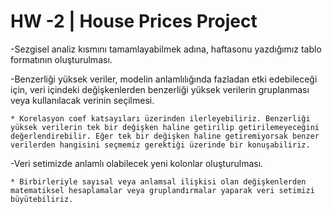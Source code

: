 # HW -2 | House Prices Project


-Sezgisel analiz kısmını tamamlayabilmek adına, haftasonu yazdığımız tablo formatının oluşturulması.

-Benzerliği yüksek veriler, modelin anlamlılığında fazladan etki edebileceği için, veri içindeki değişkenlerden benzerliği yüksek verilerin gruplanması veya kullanılacak verinin seçilmesi.

    * Korelasyon coef katsayıları üzerinden ilerleyebiliriz. Benzerliği yüksek verilerin tek bir değişken haline getirilip getirilemeyeceğini değerlendirebilir. Eğer tek bir değişken haline getiremiyorsak benzer verilerden hangisini seçmemiz gerektiği üzerinde bir konuşabiliriz.
    
-Veri setimizde anlamlı olabilecek yeni kolonlar oluşturulması.

    * Birbirleriyle sayısal veya anlamsal ilişkisi olan değişkenlerden matematiksel hesaplamalar veya gruplandırmalar yaparak veri setimizi büyütebiliriz.
    
